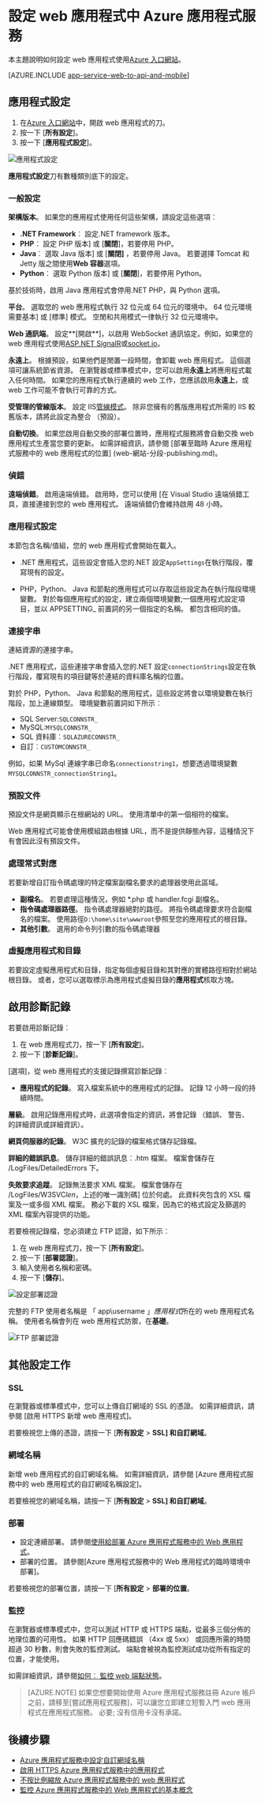 <properties 
    pageTitle="設定 web 應用程式中 Azure 應用程式服務" 
    description="如何設定 web 應用程式中 Azure 應用程式服務" 
    services="app-service\web" 
    documentationCenter="" 
    authors="rmcmurray" 
    manager="wpickett" 
    editor=""/>

<tags 
    ms.service="app-service" 
    ms.workload="na" 
    ms.tgt_pltfrm="na" 
    ms.devlang="na" 
    ms.topic="article" 
    ms.date="08/11/2016" 
    ms.author="robmcm"/>

# <a name="configure-web-apps-in-azure-app-service"></a>設定 web 應用程式中 Azure 應用程式服務 #

本主題說明如何設定 web 應用程式使用[Azure 入口網站]。

[AZURE.INCLUDE [app-service-web-to-api-and-mobile](../../includes/app-service-web-to-api-and-mobile.md)] 

## <a name="application-settings"></a>應用程式設定

1. 在[Azure 入口網站]中，開啟 web 應用程式的刀。
2. 按一下 [**所有設定**]。
3. 按一下 [**應用程式設定**]。

![應用程式設定][configure01]

**應用程式設定**刀有數種類別底下的設定。

### <a name="general-settings"></a>一般設定

**架構版本**。 如果您的應用程式使用任何這些架構，請設定這些選項︰ 

- **.NET Framework**︰ 設定.NET framework 版本。 
- **PHP**︰ 設定 PHP 版本] 或 [**關閉**]，若要停用 PHP。 
- **Java**︰ 選取 Java 版本] 或 [**關閉]** ，若要停用 Java。 若要選擇 Tomcat 和 Jetty 版之間使用**Web 容器**選項。
- **Python**︰ 選取 Python 版本] 或 [**關閉**]，若要停用 Python。

基於技術時，啟用 Java 應用程式會停用.NET PHP，與 Python 選項。

<a name="platform"></a>
**平台**。 選取您的 web 應用程式執行 32 位元或 64 位元的環境中。 64 位元環境需要基本] 或 [標準] 模式。 空閒和共用模式一律執行 32 位元環境中。

**Web 通訊端**。 設定**[開啟**]，以啟用 WebSocket 通訊協定。例如，如果您的 web 應用程式使用[ASP.NET SignalR]或[socket.io]。

<a name="alwayson"></a>
**永遠上**。 根據預設，如果他們是閒置一段時間，會卸載 web 應用程式。 這個選項可讓系統節省資源。 在瀏覽器或標準模式中，您可以啟用**永遠上**將應用程式載入任何時間。 如果您的應用程式執行連續的 web 工作，您應該啟用**永遠上**，或 web 工作可能不會執行可靠的方式。

**受管理的管線版本**。 設定 IIS[管線模式]。 除非您擁有的舊版應用程式所需的 IIS 較舊版本，請將此設定為整合 （預設）。

**自動切換**。 如果您啟用自動交換的部署位置時，應用程式服務將會自動交換 web 應用程式生產當您要的更新。 如需詳細資訊，請參閱 [部署至臨時 Azure 應用程式服務中的 web 應用程式的位置] (web-網站-分段-publishing.md)。

### <a name="debugging"></a>偵錯

**遠端偵錯**。 啟用遠端偵錯。 啟用時，您可以使用 [在 Visual Studio 遠端偵錯工具，直接連接到您的 web 應用程式。 遠端偵錯仍會維持啟用 48 小時。 

### <a name="app-settings"></a>應用程式設定

本節包含名稱/值組，您的 web 應用程式會開始在載入。 

- .NET 應用程式，這些設定會插入您的.NET 設定`AppSettings`在執行階段，覆寫現有的設定。 

- PHP，Python、 Java 和節點的應用程式可以存取這些設定為在執行階段環境變數。 對於每個應用程式的設定，建立兩個環境變數;一個應用程式設定項目，並以 APPSETTING_ 前置詞的另一個指定的名稱。 都包含相同的值。

### <a name="connection-strings"></a>連接字串

連結資源的連接字串。 

.NET 應用程式，這些連接字串會插入您的.NET 設定`connectionStrings`設定在執行階段，覆寫現有的項目鍵等於連結的資料庫名稱的位置。 

對於 PHP，Python、 Java 和節點的應用程式，這些設定將會以環境變數在執行階段，加上連線類型。 環境變數前置詞如下所示︰ 

- SQL Server:`SQLCONNSTR_`
- MySQL:`MYSQLCONNSTR_`
- SQL 資料庫︰`SQLAZURECONNSTR_`
- 自訂︰`CUSTOMCONNSTR_`

例如，如果 MySql 連線字串已命名`connectionstring1`，想要透過環境變數`MYSQLCONNSTR_connectionString1`。

### <a name="default-documents"></a>預設文件

預設文件是網頁顯示在根網站的 URL。  使用清單中的第一個相符的檔案。 

Web 應用程式可能會使用模組路由根據 URL，而不是提供靜態內容，這種情況下有會因此沒有預設文件。    

### <a name="handler-mappings"></a>處理常式對應

若要新增自訂指令碼處理的特定檔案副檔名要求的處理器使用此區域。 

- **副檔名**。 若要處理這種情況，例如 *.php 或 handler.fcgi 副檔名。 
- **指令碼處理器路徑**。 指令碼處理器絕對的路徑。 將指令碼處理要求符合副檔名的檔案。 使用路徑`D:\home\site\wwwroot`參照至您的應用程式的根目錄。
- **其他引數**。 選用的命令列引數的指令碼處理器 


### <a name="virtual-applications-and-directories"></a>虛擬應用程式和目錄 
 
若要設定虛擬應用程式和目錄，指定每個虛擬目錄和其對應的實體路徑相對於網站根目錄。 或者，您可以選取標示為應用程式虛擬目錄的**應用程式**核取方塊。


## <a name="enabling-diagnostic-logs"></a>啟用診斷記錄

若要啟用診斷記錄︰

1. 在 web 應用程式刀，按一下 [**所有設定**]。
2. 按一下 [**診斷記錄**]。 

[選項]，從 web 應用程式的支援記錄撰寫診斷記錄︰ 

- **應用程式的記錄**。 寫入檔案系統中的應用程式的記錄。 記錄 12 小時一段的持續時間。 

**層級**。 啟用記錄應用程式時，此選項會指定的資訊，將會記錄 （錯誤、 警告、 的詳細資訊或詳細資訊）。

**網頁伺服器的記錄**。 W3C 擴充的記錄的檔案格式儲存記錄檔。 

**詳細的錯誤訊息**。 儲存詳細的錯誤訊息︰.htm 檔案。 檔案會儲存在 /LogFiles/DetailedErrors 下。 

**失敗要求追蹤**。 記錄無法要求 XML 檔案。 檔案會儲存在 /LogFiles/W3SVC*len*，上述的唯一識別碼] 位於何處。 此資料夾包含的 XSL 檔案及一或多個 XML 檔案。 務必下載的 XSL 檔案，因為它的格式設定及篩選的 XML 檔案內容提供的功能。

若要檢視記錄檔，您必須建立 FTP 認證，如下所示︰

1. 在 web 應用程式刀，按一下 [**所有設定**]。
2. 按一下 [**部署認證**]。
3. 輸入使用者名稱和密碼。
4. 按一下 [**儲存**]。

![設定部署認證][configure03]

完整的 FTP 使用者名稱是 「 app\username 」*應用程式*所在的 web 應用程式名稱。 使用者名稱會列在 web 應用程式防禦，在**基礎**。  

![FTP 部署認證][configure02]

## <a name="other-configuration-tasks"></a>其他設定工作

### <a name="ssl"></a>SSL 

在瀏覽器或標準模式中，您可以上傳自訂網域的 SSL 的憑證。 如需詳細資訊，請參閱 [啟用 HTTPS 新增 web 應用程式]。 

若要檢視您上傳的憑證，請按一下 [**所有設定** > **SSL] 和自訂網域**。

### <a name="domain-names"></a>網域名稱

新增 web 應用程式的自訂網域名稱。 如需詳細資訊，請參閱 [Azure 應用程式服務中的 web 應用程式的自訂網域名稱設定]。

若要檢視您的網域名稱，請按一下 [**所有設定** > **SSL] 和自訂網域**。

### <a name="deployments"></a>部署

- 設定連續部署。 請參閱[使用給部署 Azure 應用程式服務中的 Web 應用程式](./web-sites-deploy.md)。
- 部署的位置。 請參閱[Azure 應用程式服務中的 Web 應用程式的臨時環境中部署]。


若要檢視您的部署位置，請按一下 [**所有設定** > **部署的位置**。

### <a name="monitoring"></a>監控

在瀏覽器或標準模式中，您可以測試 HTTP 或 HTTPS 端點，從最多三個分佈的地理位置的可用性。 如果 HTTP 回應碼錯誤 （4xx 或 5xx） 或回應所需的時間超過 30 秒數，則會失敗的監控測試。 端點會被視為監控測試成功從所有指定的位置，才能使用。 

如需詳細資訊，請參閱[如何︰ 監控 web 端點狀態]。

>[AZURE.NOTE] 如果您想要開始使用 Azure 應用程式服務註冊 Azure 帳戶之前，請移至[嘗試應用程式服務]，可以讓您立即建立短暫入門 web 應用程式在應用程式服務。 必要; 沒有信用卡沒有承諾。

## <a name="next-steps"></a>後續步驟

- [Azure 應用程式服務中設定自訂網域名稱]
- [啟用 HTTPS Azure 應用程式服務中的應用程式]
- [不按比例縮放 Azure 應用程式服務中的 web 應用程式]
- [監控 Azure 應用程式服務中的 Web 應用程式的基本概念]

<!-- URL List -->

[ASP.NET SignalR]: http://www.asp.net/signalr
[Azure 入口網站]: https://portal.azure.com/
[Azure 應用程式服務中設定自訂網域名稱]: ./web-sites-custom-domain-name.md
[Azure 應用程式服務中的 Web 應用程式部署臨時環境]: ./web-sites-staged-publishing.md
[啟用 HTTPS Azure 應用程式服務中的應用程式]: ./web-sites-configure-ssl-certificate.md
[如何︰ 監控 web 端點狀態]: http://go.microsoft.com/fwLink/?LinkID=279906
[監控 Azure 應用程式服務中的 Web 應用程式的基本概念]: ./web-sites-monitor.md
[管線模式]: http://www.iis.net/learn/get-started/introduction-to-iis/introduction-to-iis-architecture#Application
[不按比例縮放 Azure 應用程式服務中的 web 應用程式]: ./web-sites-scale.md
[socket.io]: ./web-sites-nodejs-chat-app-socketio.md
[請嘗試應用程式服務]: http://go.microsoft.com/fwlink/?LinkId=523751

<!-- IMG List -->

[configure01]: ./media/web-sites-configure/configure01.png
[configure02]: ./media/web-sites-configure/configure02.png
[configure03]: ./media/web-sites-configure/configure03.png
